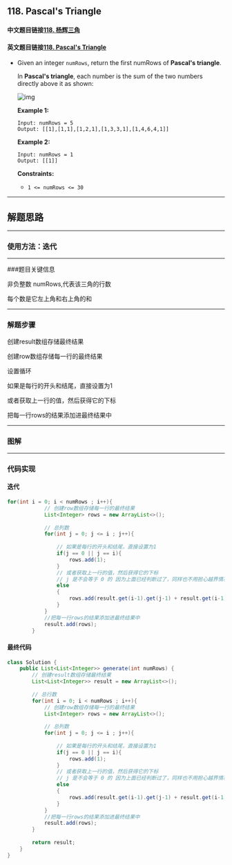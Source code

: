 ## 118. Pascal's Triangle

#### 中文题目链接[118. 杨辉三角](https://leetcode-cn.com/problems/pascals-triangle/)

#### 英文题目链接[118. Pascal's Triangle](https://leetcode.com/problems/pascals-triangle/)

- Given an integer `numRows`, return the first numRows of **Pascal's triangle**.

  In **Pascal's triangle**, each number is the sum of the two numbers directly above it as shown:

  ![img](https://tva1.sinaimg.cn/large/008i3skNgy1grdlxwva8vg307806o3z0.gif)

   

  **Example 1:**

  ```
  Input: numRows = 5
  Output: [[1],[1,1],[1,2,1],[1,3,3,1],[1,4,6,4,1]]
  ```

  **Example 2:**

  ```
  Input: numRows = 1
  Output: [[1]]
  ```

   

  **Constraints:**

  - `1 <= numRows <= 30`

---

## 解题思路

---

### 使用方法：迭代

---

###题目关键信息

非负整数 numRows,代表该三角的行数

每个数是它左上角和右上角的和

---

### 解题步骤

创建result数组存储最终结果

创建row数组存储每一行的最终结果

设置循环 

如果是每行的开头和结尾，直接设置为1

或者获取上一行的值，然后获得它的下标

把每一行rows的结果添加进最终结果中

---

### 图解



---

### 代码实现

#### 迭代

```java
for(int i = 0; i < numRows ; i++){
            // 创建row数组存储每一行的最终结果
            List<Integer> rows = new ArrayList<>();
            
            // 总列数
            for(int j = 0; j <= i ; j++){
                
                // 如果是每行的开头和结尾，直接设置为1
                if(j == 0 || j == i){
                    rows.add(1);
                }
                // 或者获取上一行的值，然后获得它的下标
                // j 是不会等于 0 的 因为上面已经判断过了，同样也不用担心越界情况，因为如果是最后一个同样不会被执行
                else
                {
                    rows.add(result.get(i-1).get(j-1) + result.get(i-1).get(j));
                }
            }
            //把每一行rows的结果添加进最终结果中
            result.add(rows);
        }
```

#### 最终代码

```java
class Solution {
    public List<List<Integer>> generate(int numRows) {
        // 创建result数组存储最终结果
        List<List<Integer>> result = new ArrayList<>();
        
        // 总行数
        for(int i = 0; i < numRows ; i++){
            // 创建row数组存储每一行的最终结果
            List<Integer> rows = new ArrayList<>();
            
            // 总列数
            for(int j = 0; j <= i ; j++){
                
                // 如果是每行的开头和结尾，直接设置为1
                if(j == 0 || j == i){
                    rows.add(1);
                }
                // 或者获取上一行的值，然后获得它的下标
                // j 是不会等于 0 的 因为上面已经判断过了，同样也不用担心越界情况，因为如果是最后一个同样不会被执行
                else
                {
                    rows.add(result.get(i-1).get(j-1) + result.get(i-1).get(j));
                }
            }
            //把每一行rows的结果添加进最终结果中
            result.add(rows);
        }
        
        return result;
    }
}
```

